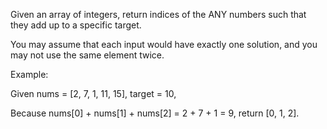 Given an array of integers, return indices of the ANY numbers such that they add up to a specific target.

You may assume that each input would have exactly one solution, and you may not use the same element twice.

Example:

Given nums = [2, 7, 1, 11, 15], target = 10,

Because nums[0] + nums[1] + nums[2] = 2 + 7 + 1 = 9,
return [0, 1, 2].
